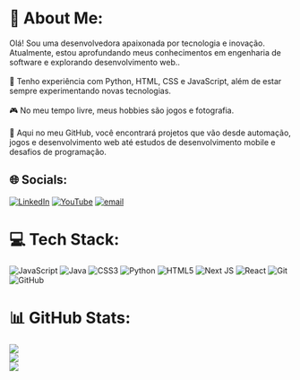 # 💫 About Me:
Olá! Sou uma desenvolvedora apaixonada por tecnologia e inovação. Atualmente, estou aprofundando meus conhecimentos em engenharia de software e explorando desenvolvimento web..<br><br>🚀 Tenho experiência com Python,  HTML, CSS e JavaScript, além de estar sempre experimentando novas tecnologias.<br><br>🎮 No meu tempo livre, meus hobbies são jogos e fotografia.<br><br>📌 Aqui no meu GitHub, você encontrará projetos que vão desde automação, jogos e desenvolvimento web até estudos de desenvolvimento mobile e desafios de programação.


## 🌐 Socials:
[![LinkedIn](https://img.shields.io/badge/LinkedIn-%230077B5.svg?logo=linkedin&logoColor=white)](https://linkedin.com/in/marianaeslan) [![YouTube](https://img.shields.io/badge/YouTube-%23FF0000.svg?logo=YouTube&logoColor=white)](https://youtube.com/@devmarianaeslan) [![email](https://img.shields.io/badge/Email-D14836?logo=gmail&logoColor=white)](mailto:mariana.eslan@gmail.com) 


# 💻 Tech Stack:
![JavaScript](https://img.shields.io/badge/javascript-%23323330.svg?style=for-the-badge&logo=javascript&logoColor=%23F7DF1E) ![Java](https://img.shields.io/badge/java-%23ED8B00.svg?style=for-the-badge&logo=openjdk&logoColor=white) ![CSS3](https://img.shields.io/badge/css3-%231572B6.svg?style=for-the-badge&logo=css3&logoColor=white) ![Python](https://img.shields.io/badge/python-3670A0?style=for-the-badge&logo=python&logoColor=ffdd54) ![HTML5](https://img.shields.io/badge/html5-%23E34F26.svg?style=for-the-badge&logo=html5&logoColor=white) ![Next JS](https://img.shields.io/badge/Next-black?style=for-the-badge&logo=next.js&logoColor=white) ![React](https://img.shields.io/badge/react-%2320232a.svg?style=for-the-badge&logo=react&logoColor=%2361DAFB) ![Git](https://img.shields.io/badge/git-%23F05033.svg?style=for-the-badge&logo=git&logoColor=white) ![GitHub](https://img.shields.io/badge/github-%23121011.svg?style=for-the-badge&logo=github&logoColor=white)


# 📊 GitHub Stats:
![](https://github-readme-stats.vercel.app/api?username=marianaeslan&theme=blueberry&hide_border=false&include_all_commits=false&count_private=true)<br/>
![](https://nirzak-streak-stats.vercel.app/?user=marianaeslan&theme=blueberry&hide_border=false)<br/>
![](https://github-readme-stats.vercel.app/api/top-langs/?username=marianaeslan&theme=blueberry&hide_border=false&include_all_commits=false&count_private=true&layout=compact)

<!-- Proudly created with GPRM ( https://gprm.itsvg.in ) -->

